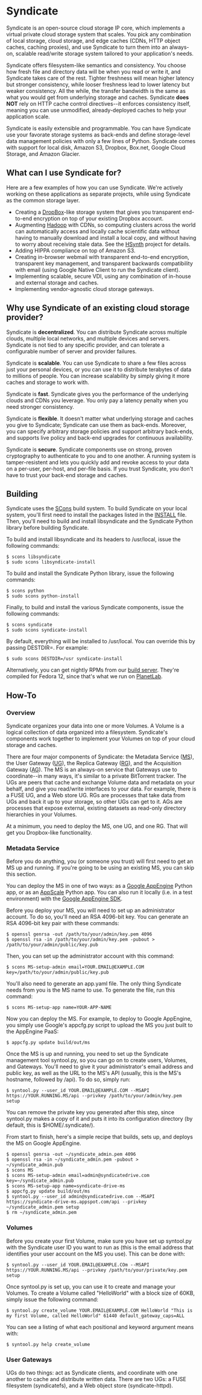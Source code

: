 Syndicate
=========

Syndicate is an open-source cloud storage IP core, which implements a virtual private cloud storage system that scales.  You pick any combination of local storage, cloud storage, and edge caches (CDNs, HTTP object caches, caching proxies), and use Syndicate to turn them into an always-on, scalable read/write storage system tailored to your application's needs.

Syndicate offers filesystem-like semantics and consistency.  You choose how fresh file and directory data will be when you read or write it, and Syndicate takes care of the rest.  Tighter freshness will mean higher latency but stronger consistency, while looser freshness lead to lower latency but weaker consistency.  All the while, the transfer bandwidth is the same as what you would get from underlying storage and caches.  Syndicate **does NOT** rely on HTTP cache control directives--it enforces consistency itself, meaning you can use unmodified, already-deployed caches to help your application scale.

Syndicate is easily extensible and programmable.  You can have Syndicate use your favorate storage systems as back-ends and define storage-level data management policies with only a few lines of Python.  Syndicate comes with support for local disk, Amazon S3, Dropbox, Box.net, Google Cloud Storage, and Amazon Glacier.

What can I use Syndicate for?
-----------------------------

Here are a few examples of how you can use Syndicate.  We're actively working on these applications as separate projects, while using Syndicate as the common storage layer.

* Creating a [DropBox](http://www.dropbox.com)-like storage system that gives you transparent end-to-end encryption on top of your existing Dropbox account.
* Augmenting [Hadoop](http://hadoop.apache.com) with CDNs, so computing clusters across the world can automatically access and locally cache scientific data without having to manually download and install a local copy, and without having to worry about receiving stale data.  See the [HSynth](https://github.com/iychoi/hsynth) project for details.
* Adding HIPPA compliance on top of Amazon S3.
* Creating in-browser webmail with transparent end-to-end encryption, transparent key management, and transparent backwards compatibility with email (using Google Native Client to run the Syndicate client).
* Implementing scalable, secure VDI, using any combination of in-house and external storage and caches.
* Implementing vendor-agnostic cloud storage gateways.

Why use Syndicate of an existing cloud storage provider?
--------------------------------------------------------

Syndicate is **decentralized**.  You can distribute Syndicate across multiple clouds, multiple local networks, and multiple devices and servers.  Syndicate is not tied to any specific provider, and can tolerate a configurable number of server and provider failures.

Syndicate is **scalable**.  You can use Syndicate to share a few files across just your personal devices, or you can use it to distribute terabytes of data to millions of people.  You can increase scalability by simply giving it more caches and storage to work with.

Syndicate is **fast**.  Syndicate gives you the performance of the underlying clouds and CDNs you leverage.  You only pay a latency penalty when you need stronger consistency.

Syndicate is **flexible**.  It doesn't matter what underlying storage and caches you give to Syndicate; Syndicate can use them as back-ends.  Moreover, you can specify arbitrary storage policies and support arbitrary back-ends, and supports live policy and back-end upgrades for continuous availability.

Syndicate is **secure**.  Syndicate components use on strong, proven cryptography to authenticate to you and to one another.  A running system is tamper-resistent and lets you quickly add and revoke access to your data on a per-user, per-host, and per-file basis.  If you trust Syndicate, you don't have to trust your back-end storage and caches.

Building
--------

Syndicate uses the [SCons](http://www.scons.org/) build system.  To build Syndicate on your local system, you'll first need to install the packages listed in the [INSTALL](https://github.com/jcnelson/syndicate/blob/master/INSTALL) file.  Then, you'll need to build and install libsyndicate and the Syndicate Python library before building Syndicate.

To build and install libsyndicate and its headers to /usr/local, issue the following commands:

```
$ scons libsyndicate
$ sudo scons libsyndicate-install
```

To build and install the Syndicate Python library, issue the following commands:

```
$ scons python
$ sudo scons python-install
```

Finally, to build and install the various Syndicate components, issue the following commands:

```
$ scons syndicate
$ sudo scons syndicate-install
```

By default, everything will be installed to /usr/local.  You can override this by passing DESTDIR=.  For example:

```
$ sudo scons DESTDIR=/usr syndicate-install
```

Alternatively, you can get nightly RPMs from our [build server](http://vcoblitz-cmi.cs.princeton.edu/syndicate-nightly/RPMS/).  They're compiled for Fedora 12, since that's what we run on [PlanetLab](http://www.planet-lab.org).


How-To
------

### Overview ###

Syndicate organizes your data into one or more Volumes.  A Volume is a logical collection of data organized into a filesystem.  Syndicate's components work together to implement your Volumes on top of your cloud storage and caches.

There are four major components of Syndicate:  the Metadata Service ([MS](https://github.com/jcnelson/syndicate/tree/master/ms)), the User Gateway ([UG](https://github.com/jcnelson/syndicate/tree/master/UG)), the Replica Gateway ([RG](https://github.com/jcnelson/syndicate/tree/master/RG)), and the Acquisition Gateway ([AG](https://github.com/jcnelson/syndicate/tree/master/AG)).  The MS is an always-on service that Gateways use to coordinate--in many ways, it's similar to a private BitTorrent tracker.  The UGs are peers that cache and exchange Volume data and metadata on your behalf, and give you read/write interfaces to your data.  For example, there is a FUSE UG, and a Web store UG.  RGs are processes that take data from UGs and back it up to your storage, so other UGs can get to it.  AGs are processes that expose external, existing datasets as read-only directory hierarchies in your Volumes.

At a minimum, you need to deploy the MS, one UG, and one RG.  That will get you Dropbox-like functionality.

### Metadata Service ###

Before you do anything, you (or someone you trust) will first need to get an MS up and running.  If you're going to be using an existing MS, you can skip this section.

You can deploy the MS in one of two ways: as a [Google AppEngine](https://developers.google.com/appengine/) Python app, or as an [AppScale](http://www.appscale.com) Python app.  You can also run it locally (i.e. in a test environment) with the [Google AppEngine SDK](https://developers.google.com/appengine/docs/python/tools/devserver).

Before you deploy your MS, you will need to set up an administrator account.  To do so, you'll need an RSA 4096-bit key.  You can generate an RSA 4096-bit key pair with these commands:

```
$ openssl genrsa -out /path/to/your/admin/key.pem 4096
$ openssl rsa -in /path/to/your/admin/key.pem -pubout > /path/to/your/admin/public/key.pub
```

Then, you can set up the administrator account with this command:

```
$ scons MS-setup-admin email=YOUR.EMAIL@EXAMPLE.COM key=/path/to/your/admin/public/key.pub
```

You'll also need to generate an app.yaml file.  The only thing Syndicate needs from you is the MS name to use.  To generate the file, run this command:

```
$ scons MS-setup-app name=YOUR-APP-NAME
```

Now you can deploy the MS.  For example, to deploy to Google AppEngine, you simply use Google's appcfg.py script to upload the MS you just built to the AppEngine PaaS:

```
$ appcfg.py update build/out/ms
```

Once the MS is up and running, you need to set up the Syndicate management tool syntool.py, so you can go on to create users, Volumes, and Gateways.  You'll need to give it your administrator's email address and public key, as well as the URL to the MS's API (usually, this is the MS's hostname, followed by /api).  To do so, simply run:

```
$ syntool.py --user_id YOUR.EMAIL@EXAMPLE.COM --MSAPI https://YOUR.RUNNING.MS/api --privkey /path/to/your/admin/key.pem setup
```

You can remove the private key you generated after this step, since syntool.py makes a copy of it and puts it into its configuration directory (by default, this is $HOME/.syndicate/).

From start to finish, here's a simple recipe that builds, sets up, and deploys the MS on Google AppEngine.

```
$ openssl genrsa -out ~/syndicate_admin.pem 4096
$ openssl rsa -in ~/syndicate_admin.pem -pubout > ~/syndicate_admin.pub
$ scons MS
$ scons MS-setup-admin email=admin@syndicatedrive.com key=~/syndicate_admin.pub
$ scons MS-setup-app name=syndicate-drive-ms
$ appcfg.py update build/out/ms
$ syntool.py --user_id admin@syndicatedrive.com --MSAPI https://syndicate-drive-ms.appspot.com/api --privkey ~/syndicate_admin.pem setup
$ rm ~/syndicate_admin.pem
```

### Volumes ###

Before you create your first Volume, make sure you have set up syntool.py with the Syndicate user ID you want to run as (this is the email address that identifies your user account on the MS you use).  This can be done with:

```
$ syntool.py --user_id YOUR.EMAIL@EXAMPLE.COm --MSAPI https://YOUR.RUNNING.MS/api --privkey /path/to/your/private/key.pem setup
```

Once syntool.py is set up, you can use it to create and manage your Volumes.  To create a Volume called "HelloWorld" with a block size of 60KB, simply issue the following command:

```
$ syntool.py create_volume YOUR.EMAIL@EXAMPLE.COM HelloWorld "This is my first Volume, called HelloWorld" 61440 default_gateway_caps=ALL
```

You can see a listing of what each positional and keyword argument means with:

```
$ syntool.py help create_volume
```


### User Gateways ###

UGs do two things: act as Syndicate clients, and coordinate with one another to cache and distribute written data.  There are two UGs: a FUSE filesystem (syndicatefs), and a Web object store (syndicate-httpd).

